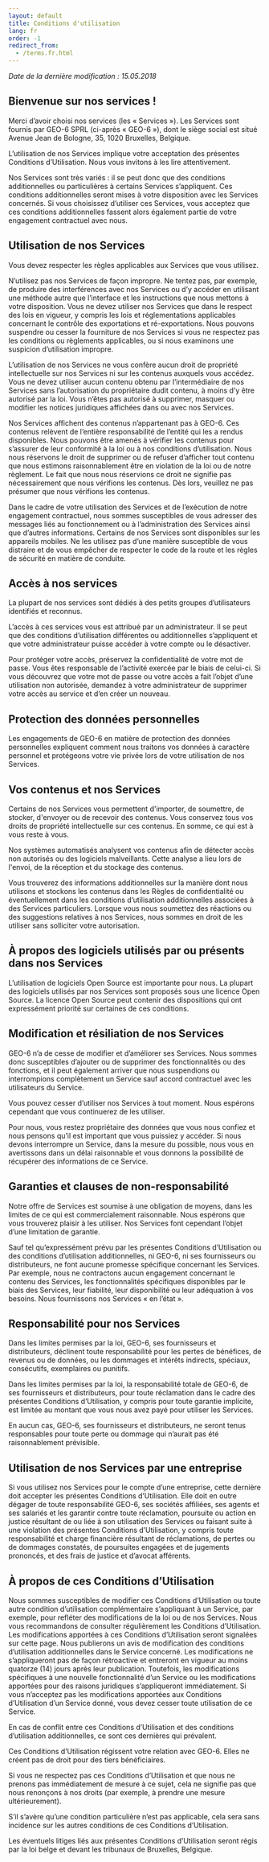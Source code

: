 ```yaml
---
layout: default
title: Conditions d'utilisation
lang: fr
order: -1
redirect_from:
  - /terms.fr.html
---
```

*Date de la dernière modification : 15.05.2018*

## Bienvenue sur nos services !

Merci d’avoir choisi nos services (les « Services »). Les Services sont fournis par GEO-6 SPRL (ci-après « GEO-6 »), dont le siège social est situé Avenue Jean de Bologne, 35, 1020 Bruxelles, Belgique.

L’utilisation de nos Services implique votre acceptation des présentes Conditions d’Utilisation. Nous vous invitons à les lire attentivement.

Nos Services sont très variés : il se peut donc que des conditions additionnelles ou particulières à certains Services s’appliquent. Ces conditions additionnelles seront mises à votre disposition avec les Services concernés. Si vous choisissez d’utiliser ces Services, vous acceptez que ces conditions additionnelles fassent alors également partie de votre engagement contractuel avec nous.

## Utilisation de nos Services

Vous devez respecter les règles applicables aux Services que vous utilisez.

N’utilisez pas nos Services de façon impropre. Ne tentez pas, par exemple, de produire des interférences avec nos Services ou d’y accéder en utilisant une méthode autre que l’interface et les instructions que nous mettons à votre disposition. Vous ne devez utiliser nos Services que dans le respect des lois en vigueur, y compris les lois et réglementations applicables concernant le contrôle des exportations et ré-exportations. Nous pouvons suspendre ou cesser la fourniture de nos Services si vous ne respectez pas les conditions ou règlements applicables, ou si nous examinons une suspicion d’utilisation impropre.

L’utilisation de nos Services ne vous confère aucun droit de propriété intellectuelle sur nos Services ni sur les contenus auxquels vous accédez. Vous ne devez utiliser aucun contenu obtenu par l’intermédiaire de nos Services sans l’autorisation du propriétaire dudit contenu, à moins d’y être autorisé par la loi. Vous n’êtes pas autorisé à supprimer, masquer ou modifier les notices juridiques affichées dans ou avec nos Services.

Nos Services affichent des contenus n’appartenant pas à GEO-6. Ces contenus relèvent de l’entière responsabilité de l’entité qui les a rendus disponibles. Nous pouvons être amenés à vérifier les contenus pour s’assurer de leur conformité à la loi ou à nos conditions d’utilisation. Nous nous réservons le droit de supprimer ou de refuser d’afficher tout contenu que nous estimons raisonnablement être en violation de la loi ou de notre règlement. Le fait que nous nous réservions ce droit ne signifie pas nécessairement que nous vérifions les contenus. Dès lors, veuillez ne pas présumer que nous vérifions les contenus.

Dans le cadre de votre utilisation des Services et de l’exécution de notre engagement contractuel, nous sommes susceptibles de vous adresser des messages liés au fonctionnement ou à l’administration des Services ainsi que d’autres informations.
Certains de nos Services sont disponibles sur les appareils mobiles. Ne les utilisez pas d’une manière susceptible de vous distraire et de vous empêcher de respecter le code de la route et les règles de sécurité en matière de conduite.

## Accès à nos services

La plupart de nos services sont dédiés à des petits groupes d’utilisateurs identifiés et reconnus.

L’accès à ces services vous est attribué par un administrateur. Il se peut que des conditions d’utilisation différentes ou additionnelles s’appliquent et que votre administrateur puisse accéder à votre compte ou le désactiver.

Pour protéger votre accès, préservez la confidentialité de votre mot de passe. Vous êtes responsable de l’activité exercée par le biais de celui-ci. Si vous découvrez que votre mot de passe ou votre accès  a fait l’objet d’une utilisation non autorisée, demandez à votre administrateur de supprimer votre accès au service et d’en créer un nouveau.

## Protection des données personnelles

Les engagements de GEO-6 en matière de protection des données personnelles expliquent comment nous traitons vos données à caractère personnel et protégeons votre vie privée lors de votre utilisation de nos Services.

## Vos contenus et nos Services

Certains de nos Services vous permettent d'importer, de soumettre, de stocker, d'envoyer ou de recevoir des contenus. Vous conservez tous vos droits de propriété intellectuelle sur ces contenus. En somme, ce qui est à vous reste à vous.

Nos systèmes automatisés analysent vos contenus afin de détecter accès non autorisés ou des logiciels malveillants. Cette analyse a lieu lors de l'envoi, de la réception et du stockage des contenus.

Vous trouverez des informations additionnelles sur la manière dont nous utilisons et stockons les contenus dans les Règles de confidentialité ou éventuellement dans les conditions d’utilisation additionnelles associées à des Services particuliers. Lorsque vous nous soumettez des réactions ou des suggestions relatives à nos Services, nous sommes en droit de les utiliser sans solliciter votre autorisation.

## À propos des logiciels utilisés par ou présents dans nos Services

L’utilisation de logiciels Open Source est importante pour nous. La plupart des logiciels utilisés par nos Services sont proposés sous une licence Open Source. La licence Open Source peut contenir des dispositions qui ont expressément priorité sur certaines de ces conditions.

## Modification et résiliation de nos Services

GEO-6 n’a de cesse de modifier et d’améliorer ses Services. Nous sommes donc susceptibles d’ajouter ou de supprimer des fonctionnalités ou des fonctions, et il peut également arriver que nous suspendions ou interrompions complètement un Service sauf accord contractuel avec les utilisateurs du Service.

Vous pouvez cesser d’utiliser nos Services à tout moment. Nous espérons cependant que vous continuerez de les utiliser.

Pour nous, vous restez propriétaire des données que vous nous confiez et nous pensons qu’il est important que vous puissiez y accéder. Si nous devons interrompre un Service, dans la mesure du possible, nous vous en avertissons dans un délai raisonnable et vous donnons la possibilité de récupérer des informations de ce Service.

## Garanties et clauses de non-responsabilité

Notre offre de Services est soumise à une obligation de moyens, dans les limites de ce qui est commercialement raisonnable. Nous espérons que vous trouverez plaisir à les utiliser. Nos Services font cependant l’objet d’une limitation de garantie.

Sauf tel qu’expressément prévu par les présentes Conditions d’Utilisation ou des conditions d’utilisation additionnelles, ni GEO-6, ni ses fournisseurs ou distributeurs, ne font aucune promesse spécifique concernant les Services. Par exemple, nous ne contractons aucun engagement concernant le contenu des Services, les fonctionnalités spécifiques disponibles par le biais des Services, leur fiabilité, leur disponibilité ou leur adéquation à vos besoins. Nous fournissons nos Services « en l’état ».

## Responsabilité pour nos Services

Dans les limites permises par la loi, GEO-6, ses fournisseurs et distributeurs, déclinent toute responsabilité pour les pertes de bénéfices, de revenus ou de données, ou les dommages et intérêts indirects, spéciaux, consécutifs, exemplaires ou punitifs.

Dans les limites permises par la loi, la responsabilité totale de GEO-6, de ses fournisseurs et distributeurs, pour toute réclamation dans le cadre des présentes Conditions d’Utilisation, y compris pour toute garantie implicite, est limitée au montant que vous nous avez payé pour utiliser les Services.

En aucun cas, GEO-6, ses fournisseurs et distributeurs, ne seront tenus responsables pour toute perte ou dommage qui n’aurait pas été raisonnablement prévisible.

## Utilisation de nos Services par une entreprise

Si vous utilisez nos Services pour le compte d’une entreprise, cette dernière doit accepter les présentes Conditions d’Utilisation. Elle doit en outre dégager de toute responsabilité GEO-6, ses sociétés affiliées, ses agents et ses salariés et les garantir contre toute réclamation, poursuite ou action en justice résultant de ou liée à son utilisation des Services ou faisant suite à une violation des présentes Conditions d’Utilisation, y compris toute responsabilité et charge financière résultant de réclamations, de pertes ou de dommages constatés, de poursuites engagées et de jugements prononcés, et des frais de justice et d’avocat afférents.

## À propos de ces Conditions d’Utilisation

Nous sommes susceptibles de modifier ces Conditions d’Utilisation ou toute autre condition d’utilisation complémentaire s’appliquant à un Service, par exemple, pour refléter des modifications de la loi ou de nos Services. Nous vous recommandons de consulter régulièrement les Conditions d’Utilisation. Les modifications apportées à ces Conditions d’Utilisation seront signalées sur cette page. Nous publierons un avis de modification des conditions d’utilisation additionnelles dans le Service concerné. Les modifications ne s’appliqueront pas de façon rétroactive et entreront en vigueur au moins quatorze (14) jours après leur publication. Toutefois, les modifications spécifiques à une nouvelle fonctionnalité d’un Service ou les modifications apportées pour des raisons juridiques s’appliqueront immédiatement. Si vous n’acceptez pas les modifications apportées aux Conditions d’Utilisation d’un Service donné, vous devez cesser toute utilisation de ce Service.

En cas de conflit entre ces Conditions d’Utilisation et des conditions d’utilisation additionnelles, ce sont ces dernières qui prévalent.

Ces Conditions d’Utilisation régissent votre relation avec GEO-6. Elles ne créent pas de droit pour des tiers bénéficiaires.

Si vous ne respectez pas ces Conditions d’Utilisation et que nous ne prenons pas immédiatement de mesure à ce sujet, cela ne signifie pas que nous renonçons à nos droits (par exemple, à prendre une mesure ultérieurement).

S’il s’avère qu’une condition particulière n’est pas applicable, cela sera sans incidence sur les autres conditions de ces Conditions d’Utilisation.

Les éventuels litiges liés aux présentes Conditions d’Utilisation seront régis par la loi belge et devant les tribunaux de Bruxelles, Belgique.
